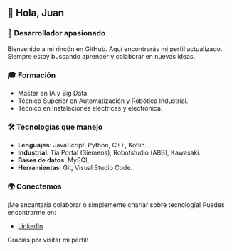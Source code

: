 ## 👋 Hola, Juan

### 🌟 Desarrollador apasionado

Bienvenido a mi rincón en GitHub. Aquí encontrarás mi perfil actualizado. Siempre estoy buscando aprender y colaborar en nuevas ideas.

### 🎓 Formación  

- Master en IA y Big Data.
- Técnico Superior en Automatización y Robótica Industrial.
- Técnico en Instalaciones eléctricas y electrónica.
  
### 🛠️ Tecnologías que manejo

- **Lenguajes**: JavaScript, Python, C++, Kotlin.
- **Industrial**: Tia Portal (Siemens), Robotstudio (ABB), Kawasaki.
- **Bases de datos**: MySQL.
- **Herramientas**: Git, Visual Studio Code.


### 🌍 Conectemos

¡Me encantaría colaborar o simplemente charlar sobre tecnología! Puedes encontrarme en:

- [LinkedIn](https://www.linkedin.com/in/juan-ignacio-tullio-lus-42351a2ab/)

Gracias por visitar mi perfil!
